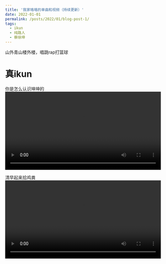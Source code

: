 ```yaml
---
title: '我家咯咯的单曲和视频（持续更新）'
date: 2022-01-01
permalink: /posts/2022/01/blog-post-1/
tags:
  - ikun
  - 纯路人
  - 蔡徐坤
---
```

山外青山楼外楼，唱跳rap打篮球

真ikun
======
你是怎么认识坤坤的
<video width="100%" border="0" cellspacing="0" cellpadding="0" controls preload="auto">
    <source src="/video/ikun-1.MP4" type="video/mp4">
</video>

清早起来拾鸡粪
<video width="100%" border="0" cellspacing="0" cellpadding="0" controls preload="auto">
    <source src="/video/ikun-2.MP4" type="video/mp4">
</video>
